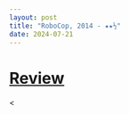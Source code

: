 ```yaml
---
layout: post
title: "RoboCop, 2014 - ★★½"
date: 2024-07-21
---
```


# [Review](https://letterboxd.com/pavlesap/film/robocop-2014/1/)

<
